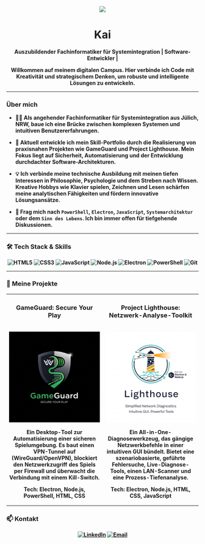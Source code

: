 <p align="center">
  <img src="https://media.giphy.com/media/v1.Y2lkPTc5MGI3NjExaG1rbzFmdmN5NHRtc2xldHh0enJ3aHhsdmowYnJrcW52cGoyZmRyNiZlcD12MV9pbnRlcm5hbF9naWZfYnlfaWQmY3Q9Zw/qgQUggACpCjoMAgT37/giphy.gif" width="100">
</p>

<h1 align="center">
  Kai 
</h1>

<p align="center">
  <strong>Auszubildender Fachinformatiker für Systemintegration | Software-Entwickler | 
</p>

<p align="center">
  Willkommen auf meinem digitalen Campus. Hier verbinde ich Code mit Kreativität und strategischem Denken, um robuste und intelligente Lösungen zu entwickeln.
</p>

---

### Über mich

- 👨‍💻 Als angehender **Fachinformatiker für Systemintegration** aus Jülich, NRW, baue ich eine Brücke zwischen komplexen Systemen und intuitiven Benutzererfahrungen.

- 🚀 Aktuell entwickle ich mein Skill-Portfolio durch die Realisierung von praxisnahen Projekten wie **GameGuard** und **Project Lighthouse**. Mein Fokus liegt auf Sicherheit, Automatisierung und der Entwicklung durchdachter Software-Architekturen.

- 💡 Ich verbinde meine technische Ausbildung mit meinen tiefen Interessen in **Philosophie**, **Psychologie** und dem Streben nach Wissen. Kreative Hobbys wie **Klavier spielen**, **Zeichnen** und **Lesen** schärfen meine analytischen Fähigkeiten und fördern innovative Lösungsansätze.

- 💬 Frag mich nach `PowerShell`, `Electron`, `JavaScript`, `Systemarchitektur` oder dem `Sinn des Lebens`. Ich bin immer offen für tiefgehende Diskussionen.

---

### 🛠️ Tech Stack & Skills

<p align="center">
  <img src="https://img.shields.io/badge/HTML5-E34F26?style=for-the-badge&logo=html5&logoColor=white" alt="HTML5"/>
  <img src="https://img.shields.io/badge/CSS3-1572B6?style=for-the-badge&logo=css3&logoColor=white" alt="CSS3"/>
  <img src="https://img.shields.io/badge/JavaScript-F7DF1E?style=for-the-badge&logo=javascript&logoColor=black" alt="JavaScript"/>
  <img src="https://img.shields.io/badge/Node.js-339933?style=for-the-badge&logo=nodedotjs&logoColor=white" alt="Node.js"/>
  <img src="https://img.shields.io/badge/Electron-47848F?style=for-the-badge&logo=electron&logoColor=white" alt="Electron"/>
  <img src="https://img.shields.io/badge/PowerShell-5391FE?style=for-the-badge&logo=powershell&logoColor=white" alt="PowerShell"/>
  <img src="https://img.shields.io/badge/Git-F05032?style=for-the-badge&logo=git&logoColor=white" alt="Git"/>
</p>

---

### 🚀 Meine Projekte

<table>
  <tr>
    <td width="50%" valign="top">
      <h3 align="center">GameGuard: Secure Your Play</h3>
      <br />
      <a href="DEIN_LINK_ZUM_GAMEGUARD_REPO" target="_blank">
        <img src="Assets/gglogo.png" alt="GameGuard Logo" />
      </a>
      <br />
      <p align="center">
        Ein Desktop-Tool zur Automatisierung einer sicheren Spielumgebung. Es baut einen VPN-Tunnel auf (WireGuard/OpenVPN), blockiert den Netzwerkzugriff des Spiels per Firewall und überwacht die Verbindung mit einem Kill-Switch.
      </p>
      <p align="center">
        <strong>Tech:</strong> Electron, Node.js, PowerShell, HTML, CSS
      </p>
    </td>
    <td width="50%" valign="top">
      <h3 align="center">Project Lighthouse: Netzwerk-Analyse-Toolkit</h3>
      <br />
      <a href="DEIN_LINK_ZUM_LIGHTHOUSE_REPO" target="_blank">
        <img src="Assets/lighthouse.png" alt="Project Lighthouse Logo" />
      </a>
      <br />
      <p align="center">
        Ein All-in-One-Diagnosewerkzeug, das gängige Netzwerkbefehle in einer intuitiven GUI bündelt. Bietet eine szenariobasierte, geführte Fehlersuche, Live-Diagnose-Tools, einen LAN-Scanner und eine Prozess-Tiefenanalyse.
      </p>
      <p align="center">
        <strong>Tech:</strong> Electron, Node.js, HTML, CSS, JavaScript
      </p>
    </td>
  </tr>
</table>


### 📫 Kontakt

<p align="center">
  <a href="DEIN_LINKEDIN_PROFIL_LINK" target="_blank"><img src="https://img.shields.io/badge/LinkedIn-0077B5?style=for-the-badge&logo=linkedin&logoColor=white" alt="LinkedIn"></a>
  <a href="mailto:DEINE_EMAIL@example.com" target="_blank"><img src="https://img.shields.io/badge/Email-D14836?style=for-the-badge&logo=gmail&logoColor=white" alt="Email"></a>
</p>
